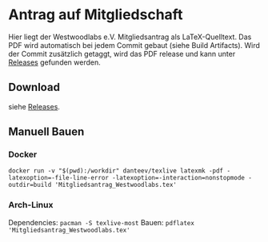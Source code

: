 # Antrag auf Mitgliedschaft

Hier liegt der Westwoodlabs e.V. Mitgliedsantrag als LaTeX-Quelltext. Das PDF wird automatisch bei jedem Commit gebaut (siehe Build Artifacts). Wird der Commit zusätzlich getaggt, wird das PDF release und kann unter [Releases](https://github.com/Westwoodlabs/Mitgliedsantrag/releases) gefunden werden.

## Download

siehe [Releases](https://github.com/Westwoodlabs/Mitgliedsantrag/releases).

## Manuell Bauen

### Docker

`docker run -v "$(pwd):/workdir" danteev/texlive latexmk -pdf -latexoption=-file-line-error -latexoption=-interaction=nonstopmode -outdir=build 'Mitgliedsantrag_Westwoodlabs.tex'`

### Arch-Linux

Dependencies: `pacman -S texlive-most`
Bauen: `pdflatex 'Mitgliedsantrag_Westwoodlabs.tex'`
